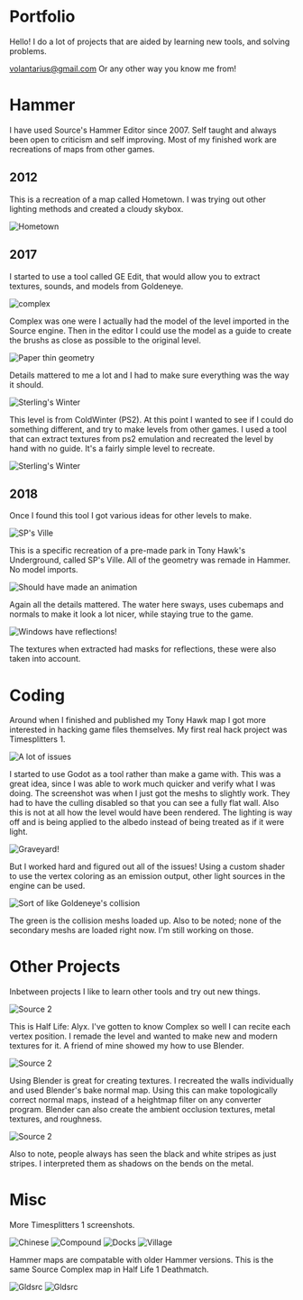 # Portfolio

Hello! I do a lot of projects that are aided by learning new tools, and solving problems.

<volantarius@gmail.com>
Or any other way you know me from!

# Hammer

I have used Source's Hammer Editor since 2007. Self taught and always been open to criticism and self improving. Most of my finished work are recreations of maps from other games.

## 2012

This is a recreation of a map called Hometown. I was trying out other lighting methods and created a cloudy skybox.

![Hometown](hometown_recreated.jpg)

## 2017

I started to use a tool called GE Edit, that would allow you to extract textures, sounds, and models from Goldeneye.

![complex](complex_s1.jpg)

Complex was one were I actually had the model of the level imported in the Source engine. Then in the editor I could use the model as a guide to create the brushs as close as possible to the original level.

![Paper thin geometry](complex_detail.jpg)

Details mattered to me a lot and I had to make sure everything was the way it should.

![Sterling's Winter](coldwinter3.jpg)

This level is from ColdWinter (PS2). At this point I wanted to see if I could do something different, and try to make levels from other games. I used a tool that can extract textures from ps2 emulation and recreated the level by hand with no guide. It's a fairly simple level to recreate.

![Sterling's Winter](coldwinter2.jpg)

## 2018

Once I found this tool I got various ideas for other levels to make.

![SP's Ville](thug1.jpg)

This is a specific recreation of a pre-made park in Tony Hawk's Underground, called SP's Ville. All of the geometry was remade in Hammer. No model imports.

![Should have made an animation](thug_water.jpg)

Again all the details mattered. The water here sways, uses cubemaps and normals to make it look a lot nicer, while staying true to the game.

![Windows have reflections!](thug_detail.jpg)

The textures when extracted had masks for reflections, these were also taken into account.

# Coding

Around when I finished and published my Tony Hawk map I got more interested in hacking game files themselves. My first real hack project was Timesplitters 1.

![A lot of issues](ts1_problems.jpg)

I started to use Godot as a tool rather than make a game with. This was a great idea, since I was able to work much quicker and verify what I was doing. The screenshot was when I just got the meshs to slightly work. They had to have the culling disabled so that you can see a fully flat wall. Also this is not at all how the level would have been rendered. The lighting is way off and is being applied to the albedo instead of being treated as if it were light.

![Graveyard!](ts1_new01.jpg)

But I worked hard and figured out all of the issues! Using a custom shader to use the vertex coloring as an emission output, other light sources in the engine can be used.

![Sort of like Goldeneye's collision](ts1_chemicalplant.jpg)

The green is the collision meshs loaded up. Also to be noted; none of the secondary meshs are loaded right now. I'm still working on those.

# Other Projects

Inbetween projects I like to learn other tools and try out new things.

![Source 2](complex1.jpg)

This is Half Life: Alyx. I've gotten to know Complex so well I can recite each vertex position. I remade the level and wanted to make new and modern textures for it. A friend of mine showed my how to use Blender.

![Source 2](complex2.jpg)

Using Blender is great for creating textures. I recreated the walls individually and used Blender's bake normal map. Using this can make topologically correct normal maps, instead of a heightmap filter on any converter program. Blender can also create the ambient occlusion textures, metal textures, and roughness.

![Source 2](complex3.jpg)

Also to note, people always has seen the black and white stripes as just stripes. I interpreted them as shadows on the bends on the metal.

# Misc

More Timesplitters 1 screenshots.

![Chinese](ts1_chinese.jpg)
![Compound](ts1_compound.jpg)
![Docks](ts1_docks.jpg)
![Village](ts1_village.jpg)

Hammer maps are compatable with older Hammer versions. This is the same Source Complex map in Half Life 1 Deathmatch.

![Gldsrc](complex_hl1.jpg)
![Gldsrc](complex_hl1detail.jpg)